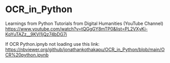 # OCR_in_Python   
Learnings from Python Tutorials from Digital Humanities (YouTube Channel)    
https://www.youtube.com/watch?v=tQGgGY8mTP0&list=PL2VXyKi-KpYuTAZz__9KVl1jQz74bDG7i

If OCR Python.ipnyb not loading use this link: https://nbviewer.org/github/jonathankothakapu/OCR_in_Python/blob/main/OCR%20python.ipynb   
